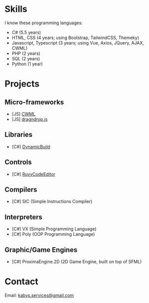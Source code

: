 # Skills

I know these programming languages:
* C# (5.5 years)
* HTML, CSS (4 years; using Bootstrap, TailwindCSS, Themeky) 
* Javascript, Typescript (3 years; using Vue, Axios, JQuery, AJAX, CWML) 
* PHP (2 years) 
* SQL (2 years) 
* Python (1 year)

# Projects

## Micro-frameworks
* [JS] [CWML](https://github.com/qrai/CWML) 
* [JS] [dragndrop.js](https://github.com/qrai/dragndrop.js)
## Libraries
* [C#] [DynamicBuild](https://github.com/Bytell-Company/DynamicBuild) 
## Controls
* [C#] [RuvyCodeEditor](https://github.com/Bytell-Company/RCE) 
## Compilers
* [C#] SIC (Simple Instructions Compiler) 
## Interpreters
* [C#] VX (Simple Programming Language)
* [C#] Poly (OOP Programming Language) 
## Graphic/Game Engines
* [C#] ProximaEngine.2D (2D Game Engine, built on top of SFML)

# Contact
Email: kabys.services@gmail.com
